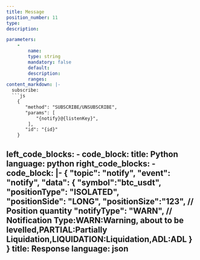 ```yaml
---
title: Message
position_number: 11
type:
description: 

parameters:
    -
        name:
        type: string
        mandatory: false
        default:
        description:
        ranges:
content_markdown: |-
  subscribe:
  ```js
    {
       "method": "SUBSCRIBE/UNSUBSCRIBE",
       "params": [
           "{notify}@{listenKey}",
        ],
       "id": "{id}"
    }
  ```

left_code_blocks:
    -
        code_block:
        title: Python
        language: python
right_code_blocks:
    -
        code_block: |-
                {
                    "topic": "notify", 
                    "event": "notify", 
                    "data": {
                           "symbol":"btc_usdt",
                           "positionType": "ISOLATED",  
                           "positionSide": "LONG",
                           "positionSize":"123",  // Position quantity
                           "notifyType": "WARN",  // Notification Type:WARN:Warning, about to be levelled,PARTIAL:Partially Liquidation,LIQUIDATION:Liquidation,ADL:ADL
                    }
                }
        title: Response
        language: json
---
```

